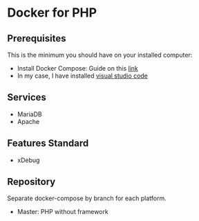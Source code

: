 # Docker for PHP
## Prerequisites
This is the minimum you should have on your installed computer:
* Install Docker Compose: Guide on this [link](https://docs.docker.com/compose/install/)
* In my case, I have installed [visual studio code](https://code.visualstudio.com/)

## Services
* MariaDB
* Apache

## Features Standard
* xDebug

## Repository
Separate docker-compose by branch for each platform.
* Master: PHP without framework